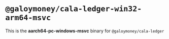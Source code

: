 # `@galoymoney/cala-ledger-win32-arm64-msvc`

This is the **aarch64-pc-windows-msvc** binary for `@galoymoney/cala-ledger`
